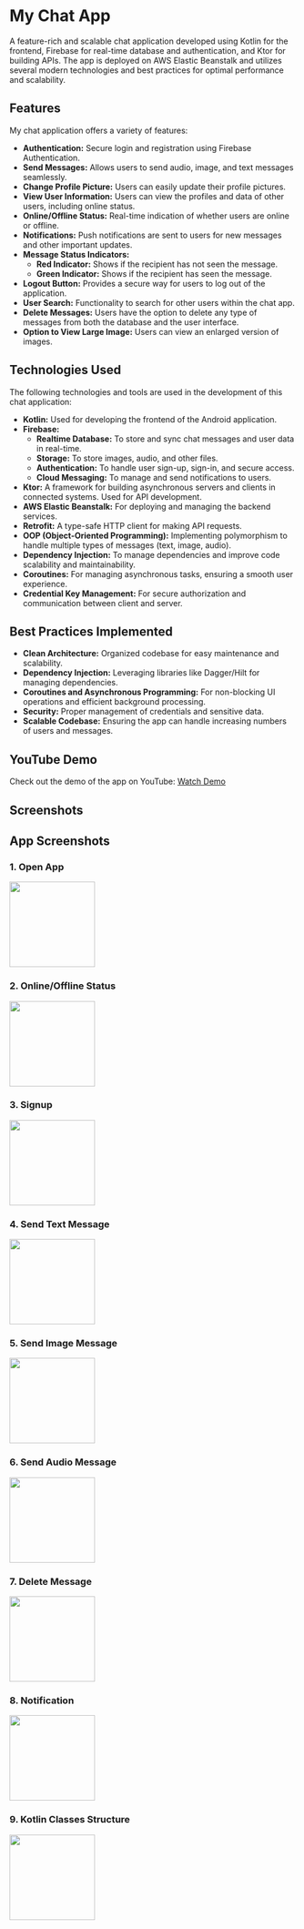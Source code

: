 # My Chat App

A feature-rich and scalable chat application developed using Kotlin for the frontend, Firebase for real-time database and authentication, and Ktor for building APIs. The app is deployed on AWS Elastic Beanstalk and utilizes several modern technologies and best practices for optimal performance and scalability.

## Features

My chat application offers a variety of features:

- **Authentication:** Secure login and registration using Firebase Authentication.
- **Send Messages:** Allows users to send audio, image, and text messages seamlessly.
- **Change Profile Picture:** Users can easily update their profile pictures.
- **View User Information:** Users can view the profiles and data of other users, including online status.
- **Online/Offline Status:** Real-time indication of whether users are online or offline.
- **Notifications:** Push notifications are sent to users for new messages and other important updates.
- **Message Status Indicators:**
  - **Red Indicator:** Shows if the recipient has not seen the message.
  - **Green Indicator:** Shows if the recipient has seen the message.
- **Logout Button:** Provides a secure way for users to log out of the application.
- **User Search:** Functionality to search for other users within the chat app.
- **Delete Messages:** Users have the option to delete any type of messages from both the database and the user interface.
- **Option to View Large Image:** Users can view an enlarged version of images.

## Technologies Used

The following technologies and tools are used in the development of this chat application:

- **Kotlin:** Used for developing the frontend of the Android application.
- **Firebase:**
  - **Realtime Database:** To store and sync chat messages and user data in real-time.
  - **Storage:** To store images, audio, and other files.
  - **Authentication:** To handle user sign-up, sign-in, and secure access.
  - **Cloud Messaging:** To manage and send notifications to users.
- **Ktor:** A framework for building asynchronous servers and clients in connected systems. Used for API development.
- **AWS Elastic Beanstalk:** For deploying and managing the backend services.
- **Retrofit:** A type-safe HTTP client for making API requests.
- **OOP (Object-Oriented Programming):** Implementing polymorphism to handle multiple types of messages (text, image, audio).
- **Dependency Injection:** To manage dependencies and improve code scalability and maintainability.
- **Coroutines:** For managing asynchronous tasks, ensuring a smooth user experience.
- **Credential Key Management:** For secure authorization and communication between client and server.

## Best Practices Implemented

- **Clean Architecture:** Organized codebase for easy maintenance and scalability.
- **Dependency Injection:** Leveraging libraries like Dagger/Hilt for managing dependencies.
- **Coroutines and Asynchronous Programming:** For non-blocking UI operations and efficient background processing.
- **Security:** Proper management of credentials and sensitive data.
- **Scalable Codebase:** Ensuring the app can handle increasing numbers of users and messages.

## YouTube Demo

Check out the demo of the app on YouTube: [Watch Demo](https://youtu.be/llaznWZZKGc)

## Screenshots

## App Screenshots

### 1. Open App
<img src="https://github.com/user-attachments/assets/c8dc8834-caa5-4fdb-ba6e-5edbadf8de58" width="150">

### 2. Online/Offline Status
<img src="https://github.com/user-attachments/assets/567aa194-e9ea-4965-a14a-ef0be2c90fac" width="150">

### 3. Signup
<img src="https://github.com/user-attachments/assets/e08b4999-23ab-4540-a44b-225aaa2abb0f" width="150">

### 4. Send Text Message
<img src="https://github.com/user-attachments/assets/b164a263-a29a-4d72-aa59-54aec9db4a1a" width="150">

### 5. Send Image Message
<img src="https://github.com/user-attachments/assets/03ac9290-90e3-4a0b-848a-26a7131053a6" width="150">

### 6. Send Audio Message
<img src="https://github.com/user-attachments/assets/03771ef5-87d3-49fb-8aa9-fe9cffe0a4ed" width="150">

### 7. Delete Message
<img src="https://github.com/user-attachments/assets/2c776743-7e06-49ca-81c6-e7ba65288e83" width="150">

### 8. Notification
<img src="https://github.com/user-attachments/assets/b62c124e-0188-4a74-b00f-8e05a99b6ea8" width="150">

### 9. Kotlin Classes Structure
<img src="https://github.com/user-attachments/assets/fb8b7a71-2050-4967-ae05-8dbb239939db" width="150">



